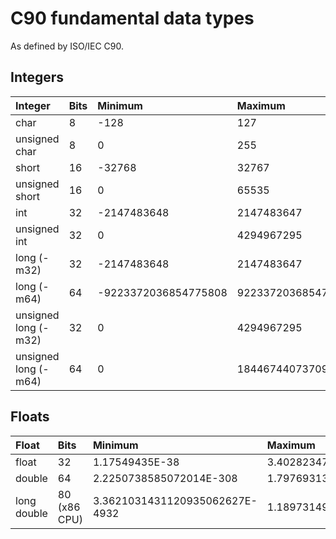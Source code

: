 # C90 fundamental data types
As defined by ISO/IEC C90.

## Integers
| Integer          | Bits | Minimum    | Maximum    |
|:-----------------|:-----|:-----------|:-----------|
|char|8|-128|127|
|unsigned char|8|0|255|
|short|16|-32768|32767|
|unsigned short|16|0|65535|
|int|32|-2147483648|2147483647|
|unsigned int|32|0|4294967295|
|long (-m32)|32|-2147483648|2147483647|
|long (-m64)|64|-9223372036854775808|9223372036854775807|
|unsigned long (-m32)|32|0|4294967295|
|unsigned long (-m64)|64|0|18446744073709551615|

## Floats
| Float             | Bits | Minimum    | Maximum    | Epsilon  |
|:------------------|:-----|:-----------|:-----------|:---------|
|float|32|1.17549435E-38|3.40282347E38|1.19209290E-07|
|double|64|2.2250738585072014E-308|1.7976931348623157E308|2.2204460492503131E-16|
|long double|80 (x86 CPU)|3.3621031431120935062627E-4932|1.1897314953572317650213E4932|1.0842021724855044340075E-19|

